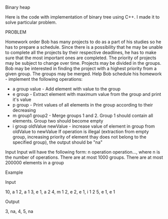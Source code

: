 Binary heap

Here is the code with implementation of binary tree using C++. I made it to solve particular problem.

PROBLEM

Homework order
Bob has many projects to do as a part of his studies so he has to prepare a schedule. Since there is a possibility that he may be unable to complete all the projects by their respective deadlines, he has to make sure that the most important ones are completed. The priority of projects may be subject to change over time.
Projects may be divided in the groups. Bob may be interested in finding the project with a highest priority from a given group. The groups may be merged. Help Bob schedule his homework - implement the following operations:
- a group value - Add element with value to the group
- e group - Extract element with maximum value from the group and print it's value
- p group - Print values of all elements in the group according to their decreasing
- m group1 group2 - Merge groups 1 and 2. Group 1 should contain all elements. Group two should become empty
- i group oldValue newValue - increase value of element in group from oldValue to newValue
If operation is illegal (extraction from empty group, increasing priority of element thay does not belong to the specified group), the output should be "na"

Input
Input will have the following form: n
operation
operation...,
where n is the number of operations. There are at most 1000 groups. There are at most 200000 elements in a group

Example

Input

10, 
a 1 2, 
a 1 3, 
e 1, 
a 2 4, 
m 1 2, 
e 2, 
e 1, 
i 1 2 5, 
e 1, 
e 1

Output

3, 
na, 
4, 
5, 
na
